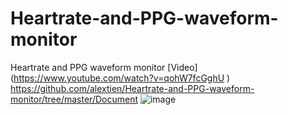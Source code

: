 # Heartrate-and-PPG-waveform-monitor
Heartrate and PPG waveform monitor
[Video] (https://www.youtube.com/watch?v=qohW7fcGghU )
https://github.com/alextien/Heartrate-and-PPG-waveform-monitor/tree/master/Document
![image](https://github.com/alextien/Heartrate-and-PPG-waveform-monitor/tree/master/Document/20140720_060132.jpg)
